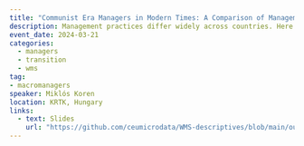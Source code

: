```yaml
---
title: "Communist Era Managers in Modern Times: A Comparison of Management Skills Across Generations"
description: Management practices differ widely across countries. Here we show that they also vary over time. Using the World Management Survey for Hungary, we document that younger managers adopt better management practices. We hypothesize that such cohort effects are specific to transition economies, with some of the manager skills becoming obsolete after a post-communist transition.
event_date: 2024-03-21
categories: 
  - managers
  - transition
  - wms
tag:
- macromanagers
speaker: Miklós Koren
location: KRTK, Hungary
links:
  - text: Slides
    url: "https://github.com/ceumicrodata/WMS-descriptives/blob/main/output/slides.pdf"
---
```

